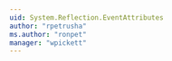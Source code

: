 ```yaml
---
uid: System.Reflection.EventAttributes
author: "rpetrusha"
ms.author: "ronpet"
manager: "wpickett"
---
```

